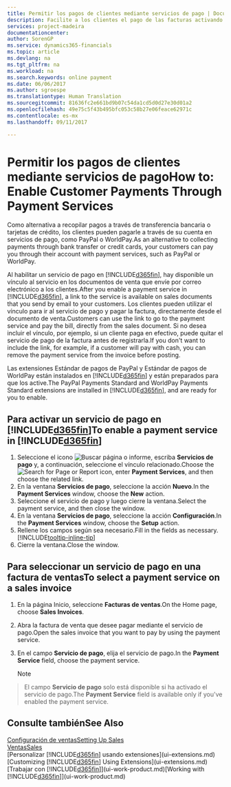 ```yaml
---
title: Permitir los pagos de clientes mediante servicios de pago | Documentos de Microsoft
description: Facilite a los clientes el pago de las facturas activando los servicios de pago.
services: project-madeira
documentationcenter: 
author: SorenGP
ms.service: dynamics365-financials
ms.topic: article
ms.devlang: na
ms.tgt_pltfrm: na
ms.workload: na
ms.search.keywords: online payment
ms.date: 06/06/2017
ms.author: sgroespe
ms.translationtype: Human Translation
ms.sourcegitcommit: 81636fc2e661bd9b07c54da1cd5d0d27e30d01a2
ms.openlocfilehash: 49e75c5f43b495bfc053c58b27e06feace62971c
ms.contentlocale: es-mx
ms.lasthandoff: 09/11/2017

---
```

# <a name="how-to-enable-customer-payments-through-payment-services"></a><span data-ttu-id="b5e3d-103">Permitir los pagos de clientes mediante servicios de pago</span><span class="sxs-lookup"><span data-stu-id="b5e3d-103">How to: Enable Customer Payments Through Payment Services</span></span>
<span data-ttu-id="b5e3d-104">Como alternativa a recopilar pagos a través de transferencia bancaria o tarjetas de crédito, los clientes pueden pagarle a través de su cuenta en servicios de pago, como PayPal o WorldPay.</span><span class="sxs-lookup"><span data-stu-id="b5e3d-104">As an alternative to collecting payments through bank transfer or credit cards, your customers can pay you through their account with payment services, such as PayPal or WorldPay.</span></span>  

<span data-ttu-id="b5e3d-105">Al habilitar un servicio de pago en [!INCLUDE[d365fin](includes/d365fin_md.md)], hay disponible un vínculo al servicio en los documentos de venta que envíe por correo electrónico a los clientes.</span><span class="sxs-lookup"><span data-stu-id="b5e3d-105">After you enable a payment service in [!INCLUDE[d365fin](includes/d365fin_md.md)], a link to the service is available on sales documents that you send by email to your customers.</span></span> <span data-ttu-id="b5e3d-106">Los clientes pueden utilizar el vínculo para ir al servicio de pago y pagar la factura, directamente desde el documento de venta.</span><span class="sxs-lookup"><span data-stu-id="b5e3d-106">Customers can use the link to go to the payment service and pay the bill, directly from the sales document.</span></span> <span data-ttu-id="b5e3d-107">Si no desea incluir el vínculo, por ejemplo, si un cliente paga en efectivo, puede quitar el servicio de pago de la factura antes de registrarla.</span><span class="sxs-lookup"><span data-stu-id="b5e3d-107">If you don't want to include the link, for example, if a customer will pay with cash, you can remove the payment service from the invoice before posting.</span></span>  

<span data-ttu-id="b5e3d-108">Las extensiones Estándar de pagos de PayPal y Estándar de pagos de WorldPay están instalados en [!INCLUDE[d365fin](includes/d365fin_md.md)] y están preparados para que los active.</span><span class="sxs-lookup"><span data-stu-id="b5e3d-108">The PayPal Payments Standard and WorldPay Payments Standard extensions are installed in [!INCLUDE[d365fin](includes/d365fin_md.md)], and are ready for you to enable.</span></span>  

## <a name="to-enable-a-payment-service-in-included365finincludesd365finmdmd"></a><span data-ttu-id="b5e3d-109">Para activar un servicio de pago en [!INCLUDE[d365fin](includes/d365fin_md.md)]</span><span class="sxs-lookup"><span data-stu-id="b5e3d-109">To enable a payment service in [!INCLUDE[d365fin](includes/d365fin_md.md)]</span></span>
1. <span data-ttu-id="b5e3d-110">Seleccione el icono ![Buscar página o informe](media/ui-search/search_small.png "icono Buscar página o informe"), escriba **Servicios de pago** y, a continuación, seleccione el vínculo relacionado.</span><span class="sxs-lookup"><span data-stu-id="b5e3d-110">Choose the ![Search for Page or Report](media/ui-search/search_small.png "Search for Page or Report icon") icon, enter **Payment Services**, and then choose the related link.</span></span>  
2. <span data-ttu-id="b5e3d-111">En la ventana **Servicios de pago**, seleccione la acción **Nuevo**.</span><span class="sxs-lookup"><span data-stu-id="b5e3d-111">In the **Payment Services** window, choose the **New** action.</span></span>  
3. <span data-ttu-id="b5e3d-112">Seleccione el servicio de pago y luego cierre la ventana.</span><span class="sxs-lookup"><span data-stu-id="b5e3d-112">Select the payment service, and then close the window.</span></span>  
4. <span data-ttu-id="b5e3d-113">En la ventana **Servicios de pago**, seleccione la acción **Configuración**.</span><span class="sxs-lookup"><span data-stu-id="b5e3d-113">In the **Payment Services** window, choose the **Setup** action.</span></span>  
5. <span data-ttu-id="b5e3d-114">Rellene los campos según sea necesario.</span><span class="sxs-lookup"><span data-stu-id="b5e3d-114">Fill in the fields as necessary.</span></span> [!INCLUDE[tooltip-inline-tip](includes/tooltip-inline-tip_md.md)]  
6. <span data-ttu-id="b5e3d-115">Cierre la ventana.</span><span class="sxs-lookup"><span data-stu-id="b5e3d-115">Close the window.</span></span>  

## <a name="to-select-a-payment-service-on-a-sales-invoice"></a><span data-ttu-id="b5e3d-116">Para seleccionar un servicio de pago en una factura de ventas</span><span class="sxs-lookup"><span data-stu-id="b5e3d-116">To select a payment service on a sales invoice</span></span>
1. <span data-ttu-id="b5e3d-117">En la página Inicio, seleccione **Facturas de ventas**.</span><span class="sxs-lookup"><span data-stu-id="b5e3d-117">On the Home page, choose **Sales Invoices**.</span></span>  
2. <span data-ttu-id="b5e3d-118">Abra la factura de venta que desee pagar mediante el servicio de pago.</span><span class="sxs-lookup"><span data-stu-id="b5e3d-118">Open the sales invoice that you want to pay by using the payment service.</span></span>  
3. <span data-ttu-id="b5e3d-119">En el campo **Servicio de pago**, elija el servicio de pago.</span><span class="sxs-lookup"><span data-stu-id="b5e3d-119">In the **Payment Service** field, choose the payment service.</span></span>  
  
    > [!NOTE]  
>   <span data-ttu-id="b5e3d-120">El campo **Servicio de pago** solo está disponible si ha activado el servicio de pago.</span><span class="sxs-lookup"><span data-stu-id="b5e3d-120">The **Payment Service** field is available only if you've enabled the payment service.</span></span>  

## <a name="see-also"></a><span data-ttu-id="b5e3d-121">Consulte también</span><span class="sxs-lookup"><span data-stu-id="b5e3d-121">See Also</span></span>  
[<span data-ttu-id="b5e3d-122">Configuración de ventas</span><span class="sxs-lookup"><span data-stu-id="b5e3d-122">Setting Up Sales</span></span>](sales-setup-sales.md)  
[<span data-ttu-id="b5e3d-123">Ventas</span><span class="sxs-lookup"><span data-stu-id="b5e3d-123">Sales</span></span>](sales-manage-sales.md)  
<span data-ttu-id="b5e3d-124">[Personalizar [!INCLUDE[d365fin](includes/d365fin_md.md)] usando extensiones](ui-extensions.md)</span><span class="sxs-lookup"><span data-stu-id="b5e3d-124">[Customizing [!INCLUDE[d365fin](includes/d365fin_md.md)] Using Extensions](ui-extensions.md)</span></span>  
<span data-ttu-id="b5e3d-125">[Trabajar con [!INCLUDE[d365fin](includes/d365fin_md.md)]](ui-work-product.md)</span><span class="sxs-lookup"><span data-stu-id="b5e3d-125">[Working with [!INCLUDE[d365fin](includes/d365fin_md.md)]](ui-work-product.md)</span></span>  

